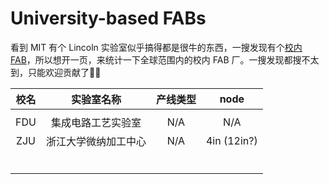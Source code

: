 # University-based FABs

看到 MIT 有个 Lincoln 实验室似乎搞得都是很牛的东西，一搜发现有个[校内 FAB](https://www.ll.mit.edu/about/facilities/microelectronics-laboratory)，所以想开一页，来统计一下全球范围内的校内 FAB 厂。一搜发现都搜不太到，只能欢迎贡献了😶‍🌫️


| 校名 |      实验室名称      | 产线类型 |    node     |
| :--: | :------------------: | :------: | :---------: |
|      |                      |          |             |
| FDU  |  集成电路工艺实验室  |   N/A    |     N/A     |
| ZJU  | 浙江大学微纳加工中心 |   N/A    | 4in (12in?) |
|      |                      |          |             |
|      |                      |          |             |
|      |                      |          |             |
|      |                      |          |             |
|      |                      |          |             |
|      |                      |          |             |
